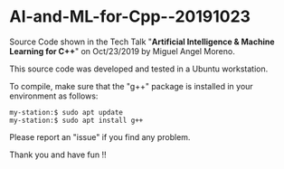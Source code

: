 

# AI-and-ML-for-Cpp--20191023

Source Code shown in the Tech Talk "**Artificial Intelligence &amp; Machine Learning for C++**" on Oct/23/2019 by Miguel Angel Moreno.


This source code was developed and tested in a Ubuntu workstation.

To compile, make sure that the "g++" package is installed in your environment as follows:

    my-station:$ sudo apt update
    my-station:$ sudo apt install g++

Please report an "issue" if you find any problem.


Thank you and have fun !!


